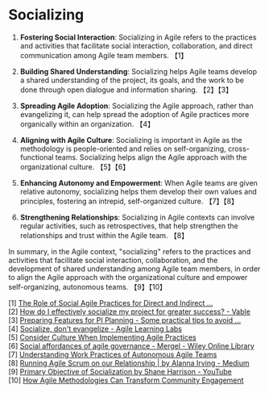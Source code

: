 # Socializing

1. **Fostering Social Interaction**: Socializing in Agile refers to the practices and activities that facilitate social interaction, collaboration, and direct communication among Agile team members. 【1】

2. **Building Shared Understanding**: Socializing helps Agile teams develop a shared understanding of the project, its goals, and the work to be done through open dialogue and information sharing. 【2】【3】

3. **Spreading Agile Adoption**: Socializing the Agile approach, rather than evangelizing it, can help spread the adoption of Agile practices more organically within an organization. 【4】

4. **Aligning with Agile Culture**: Socializing is important in Agile as the methodology is people-oriented and relies on self-organizing, cross-functional teams. Socializing helps align the Agile approach with the organizational culture. 【5】【6】

5. **Enhancing Autonomy and Empowerment**: When Agile teams are given relative autonomy, socializing helps them develop their own values and principles, fostering an intrepid, self-organized culture. 【7】【8】

6. **Strengthening Relationships**: Socializing in Agile contexts can involve regular activities, such as retrospectives, that help strengthen the relationships and trust within the Agile team. 【8】

In summary, in the Agile context, "socializing" refers to the practices and activities that facilitate social interaction, collaboration, and the development of shared understanding among Agile team members, in order to align the Agile approach with the organizational culture and empower self-organizing, autonomous teams. 【9】【10】

[1] [The Role of Social Agile Practices for Direct and Indirect ...](https://www.researchgate.net/publication/281993858_The_Role_of_Social_Agile_Practices_for_Direct_and_Indirect_Communication_in_Information_Systems_Development_Teams)  
[2] [How do I effectively socialize my project for greater success? - Vable](https://www.vable.com/blog/socialize-the-project/)  
[3] [Preparing Features for PI Planning - Some practical tips to avoid ...](https://www.ivarjacobson.com/publications/blog/preparing-features-pi-planning-some-practical-tips-avoid-waterfalling-features)  
[4] [Socialize, don't evangelize - Agile Learning Labs](https://agilelearninglabs.com/2009/01/socialize-dont-evangelize/)  
[5] [Consider Culture When Implementing Agile Practices](https://sloanreview.mit.edu/article/consider-culture-when-implementing-agile-practices/)  
[6] [Social affordances of agile governance - Mergel - Wiley Online Library](https://onlinelibrary.wiley.com/doi/full/10.1111/puar.13787)  
[7] [Understanding Work Practices of Autonomous Agile Teams](https://link.springer.com/chapter/10.1007/978-3-030-58858-8_23)  
[8] [Running Agile Scrum on our Relationship | by Alanna Irving - Medium](https://alannairving.medium.com/running-agile-scrum-on-our-relationship-9b2085c5d747)  
[9] [Primary Objective of Socialization by Shane Harrison - YouTube](https://www.youtube.com/watch?v=7FuC-fmt7hk)  
[10] [How Agile Methodologies Can Transform Community Engagement](https://www.socialpinpoint.com/how-agile-methodologies-can-transform-community-engagement/)
